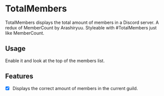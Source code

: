 # TotalMembers

TotalMembers displays the total amount of members in a Discord server. A redux of MemberCount by Arashiryuu. Styleable with #TotalMembers just like MemberCount.

## Usage

Enable it and look at the top of the  members list.

## Features

- [x] Displays the correct amount of members in the current guild.